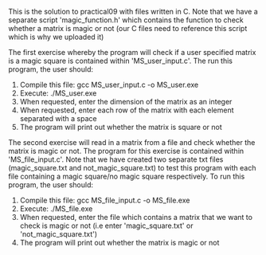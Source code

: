 This is the solution to practical09 with files written in C. Note that we have a separate script 'magic_function.h' which contains the function to check whether a matrix is magic or not (our C files need to reference this script which is why we uploaded it)

The first exercise whereby the program will check if a user specified matrix is a magic square is contained within 'MS_user_input.c'.
The run this program, the user should:
1. Compile this file: gcc MS_user_input.c -o MS_user.exe
2. Execute: ./MS_user.exe
3. When requested, enter the dimension of the matrix as an integer
4. When requested, enter each row of the matrix with each element separated with a space
5. The program will print out whether the matrix is square or not

The second exercise will read in a matrix from a file and check whether the matrix is magic or not. The program for this exercise is contained within 'MS_file_input.c'. Note that we have created two separate txt files (magic_square.txt and not_magic_square.txt) to test this program with each file containing a magic square/no magic square respectively. To run this program, the user should:
1. Compile this file: gcc MS_file_input.c -o MS_file.exe
2. Execute: ./MS_file.exe
3. When requested, enter the file which contains a matrix that we want to check is magic or not (i.e enter 'magic_square.txt' or 'not_magic_square.txt')
4. The program will print out whether the matrix is magic or not
